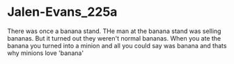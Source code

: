 # Jalen-Evans_225a
There was once a banana stand. THe man at the banana stand was selling bananas. But it turned out they weren't normal bananas. When you ate the banana you turned into a minion and all you could say was banana and thats why minions love 'banana'
 